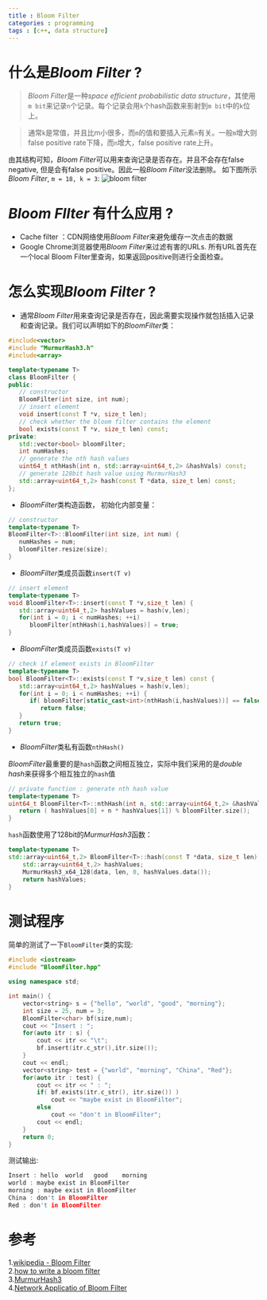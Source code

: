 ```yaml
---
title : Bloom Filter
categories : programming
tags : [c++, data structure]
---
```


# 什么是*Bloom Filter* ?

> *Bloom Filter*是一种*space efficient probabilistic data structure*，其使用`m bit`来记录`n`个记录。每个记录会用`k`个hash函数来影射到`m bit`中的`k`位上。

> 通常`k`是常值，并且比m小很多，而`m`的值和要插入元素`n`有关。一般`m`增大则false positive rate下降，而`n`增大，false positive rate上升。

由其结构可知，*Bloom Filter*可以用来查询记录是否存在。并且不会存在false negative, 但是会有false positive。因此一般*Bloom Filter*没法删除。
如下图所示*Bloom Filter*, `m = 18, k = 3`:
![bloom filter](https://upload.wikimedia.org/wikipedia/commons/thumb/a/ac/Bloom_filter.svg/640px-Bloom_filter.svg.png)

# *Bloom FIlter* 有什么应用 ?

* Cache filter ：CDN网络使用*Bloom Filter*来避免缓存一次点击的数据
* Google Chrome浏览器使用*Bloom Filter*来过滤有害的URLs. 所有URL首先在一个local Bloom Filter里查询，如果返回positive则进行全面检查。

# 怎么实现*Bloom Filter* ?

* 通常*Bloom
Filter*用来查询记录是否存在，因此需要实现操作就包括插入记录和查询记录。我们可以声明如下的*BloomFilter*类：

```cpp
#include<vector>
#include "MurmurHash3.h"
#include<array>

template<typename T>
class BloomFilter {
public:
   // constructor
   BloomFilter(int size, int num);
   // insert element
   void insert(const T *v, size_t len);
   // check whether the bloom filter contains the element
   bool exists(const T *v, size_t len) const;
private:
   std::vector<bool> bloomFilter;
   int numHashes;
   // generate the nth hash values
   uint64_t nthHash(int n, std::array<uint64_t,2> &hashVals) const;
   // generate 128bit hash value using MurmurHash3
   std::array<uint64_t,2> hash(const T *data, size_t len) const;
};
```

* *BloomFilter*类构造函数， 初始化内部变量：

```cpp
// constructor
template<typename T>
BloomFilter<T>::BloomFilter(int size, int num) {
   numHashes = num;
   bloomFilter.resize(size);
}
```

* *BloomFilter*类成员函数`insert(T v)`

```cpp
// insert element
template<typename T>
void BloomFilter<T>::insert(const T *v,size_t len) {
   std::array<uint64_t,2> hashValues = hash(v,len);
   for(int i = 0; i < numHashes; ++i)
      bloomFilter[nthHash(i,hashValues)] = true;
}

```

* *BloomFilter*类成员函数`exists(T v)`

```cpp
// check if element exists in BloomFilter
template<typename T>
bool BloomFilter<T>::exists(const T *v,size_t len) const {
   std::array<uint64_t,2> hashValues = hash(v,len);
   for(int i = 0; i < numHashes; ++i) {
      if( bloomFilter[static_cast<int>(nthHash(i,hashValues))] == false )
         return false;
   }
   return true;
}
```

* *BloomFilter*类私有函数`nthHash()`

*BloomFilter*最重要的是`hash`函数之间相互独立，实际中我们采用的是*double
hash*来获得多个相互独立的`hash`值

```cpp
// private function : generate nth hash value
template<typename T>
uint64_t BloomFilter<T>::nthHash(int n, std::array<uint64_t,2> &hashValues) const {
   return ( hashValues[0] + n * hashValues[1]) % bloomFilter.size();
}
```

`hash`函数使用了128bit的*MurmurHash3*函数：

```cpp
template<typename T>
std::array<uint64_t,2> BloomFilter<T>::hash(const T *data, size_t len) const {
    std::array<uint64_t,2> hashValues;
    MurmurHash3_x64_128(data, len, 0, hashValues.data());
    return hashValues;
}
```

# 测试程序

简单的测试了一下`BloomFilter`类的实现:

```cpp
#include <iostream>
#include "BloomFilter.hpp"

using namespace std;

int main() {
    vector<string> s = {"hello", "world", "good", "morning"};
    int size = 25, num = 3;
    BloomFilter<char> bf(size,num);
    cout << "Insert : ";
    for(auto itr : s) {
        cout << itr << "\t";
        bf.insert(itr.c_str(),itr.size());
    }
    cout << endl;
    vector<string> test = {"world", "morning", "China", "Red"};
    for(auto itr : test) {
        cout << itr << " : ";
        if( bf.exists(itr.c_str(), itr.size()) )
            cout << "maybe exist in BloomFilter";
        else
            cout << "don't in BloomFilter";
        cout << endl;
    }
    return 0;
}
```

测试输出:

```cpp
Insert : hello	world	good	morning
world : maybe exist in BloomFilter
morning : maybe exist in BloomFilter
China : don't in BloomFilter
Red : don't in BloomFilter
```

# 参考

1.[wikipedia - Bloom Filter](https://en.wikipedia.org/wiki/Bloom_filter)  
2.[how to write a bloom filter](http://blog.michaelschmatz.com/2016/04/11/how-to-write-a-bloom-filter-cpp/)  
3.[MurmurHash3](https://github.com/aappleby/smhasher)  
4.[Network Applicatio of Bloom Filter](http://citeseer.ist.psu.edu/viewdoc/download;jsessionid=6CA79DD1A90B3EFD3D62ACE5523B99E7?doi=10.1.1.127.9672&rep=rep1&type=pdf)  
